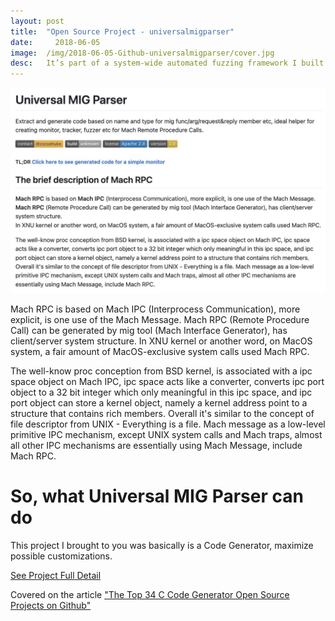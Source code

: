```yaml
---
layout:	post
title:	"Open Source Project - universalmigparser"
date:	  2018-06-05
image:  /img/2018-06-05-Github-universalmigparser/cover.jpg
desc:   It’s part of a system-wide automated fuzzing framework I built on macOS. I wrote some C code that generates Python code, which then creates the C code needed for fuzzing.
---
```


![pic](/img/2018-06-05-Github-universalmigparser/pic1.jpg)

Mach RPC is based on Mach IPC (Interprocess Communication), more explicit, is one use of the Mach Message. Mach RPC (Remote Procedure Call) can be generated by mig tool (Mach Interface Generator), has client/server system structure.
In XNU kernel or another word, on MacOS system, a fair amount of MacOS-exclusive system calls used Mach RPC.

The well-know proc conception from BSD kernel, is associated with a ipc space object on Mach IPC, ipc space acts like a converter, converts ipc port object to a 32 bit integer which only meaningful in this ipc space, and ipc port object can store a kernel object, namely a kernel address point to a structure that contains rich members. Overall it's similar to the concept of file descriptor from UNIX - Everything is a file. Mach message as a low-level primitive IPC mechanism, except UNIX system calls and Mach traps, almost all other IPC mechanisms are essentially using Mach Message, include Mach RPC.

# So, what Universal MIG Parser can do

This project I brought to you was basically is a Code Generator, maximize possible customizations.

[See Project Full Detail](https://github.com/cocoahuke/maclook4ref)

Covered on the article ["The Top 34 C Code Generator Open Source Projects on Github"](https://awesomeopensource.com/projects/c/code-generator?categoryPage=7)

